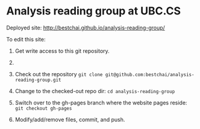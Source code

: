 Analysis reading group at UBC.CS
======================

Deployed site: http://bestchai.github.io/analysis-reading-group/

To edit this site:
  1. Get write access to this git repository.
  2. 
  2. Check out the repository
      `git clone git@github.com:bestchai/analysis-reading-group.git`

  3. Change to the checked-out repo dir:
      `cd analysis-reading-group`

  4. Switch over to the gh-pages branch where the website pages reside:
      `git checkout gh-pages`

  5. Modify/add/remove files, commit, and push.
